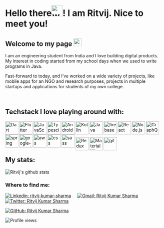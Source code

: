 <h1>Hello there<img alt="wave" src="https://emojis.slackmojis.com/emojis/images/1588177020/8809/wave_hello.gif?1588177020" width="35">! I am Ritvij. Nice to meet you!</h1>


<h2>Welcome to my page <img src="https://emojis.slackmojis.com/emojis/images/1531849430/4246/blob-sunglasses.gif?1531849430" width="25" /></h2>

<p>I am an engineering student from India and I love building digital products. My interest in coding started from my school days when we used to write programs in Java.

Fast-forward to today, and I’ve worked on a wide variety of projects, like mobile apps for an NGO and research purposes, projects in multiple startups and applications for students of my own college.</p>

</br>

<h2>Techstack I love playing around with:</h2>

<a href="https://dart.dev" target="_blank"> <img align="left" alt="Dart" height ="42px" src="https://raw.githubusercontent.com/rahul-jha98/github_readme_icons/main/language_and_tools/square/dart/dart.svg"> </a>
<a href="https://flutter.dev" target="_blank"> <img align="left" alt="Flutter" height ="42px" src="https://raw.githubusercontent.com/rahul-jha98/github_readme_icons/main/language_and_tools/square/flutter/flutter.svg"> </a>
<a href="https://developer.mozilla.org/en-US/docs/Web/JavaScript" target="_blank"> <img align="left" alt="JavaScript" height ="42px"  src="https://raw.githubusercontent.com/rahul-jha98/github_readme_icons/main/language_and_tools/square/javascript/javascript.svg"> </a>
<a href="https://www.typescriptlang.org/" target="_blank"><img align="left" alt="Typescirpt" height ="42px" src="https://raw.githubusercontent.com/rahul-jha98/github_readme_icons/main/language_and_tools/square/typescript/typescript.svg"></a>
<a href="https://developer.android.com" target="_blank"> <img align="left" alt="Android" height ="42px" src="https://raw.githubusercontent.com/rahul-jha98/github_readme_icons/main/language_and_tools/square/android/android.svg"> </a>
<a href="https://kotlinlang.org" target="_blank"><img align="left" alt="Kotlin" height ="42px" src="https://raw.githubusercontent.com/rahul-jha98/github_readme_icons/main/language_and_tools/square/kotlin/kotlin.svg"></a>
<a href="https://www.java.com" target="_blank"><img align="left" alt="Java" height ="42px" src="https://raw.githubusercontent.com/rahul-jha98/github_readme_icons/main/language_and_tools/square/java/java.svg"></a>
<a href="https://firebase.google.com/" target="_blank"> <img align="left" src="https://raw.githubusercontent.com/rahul-jha98/github_readme_icons/main/language_and_tools/square/firebase/firebase.svg" alt="firebase" height ="42px"/> </a>
<a href="https://reactjs.org/" target="_blank"> <img align="left" alt="React" height ="42px" src="https://raw.githubusercontent.com/rahul-jha98/github_readme_icons/main/language_and_tools/square/react/react.svg"></a>
<a href="https://nodejs.org" target="_blank"><img align="left" alt="Node.js" height ="42px" src="https://raw.githubusercontent.com/rahul-jha98/github_readme_icons/main/language_and_tools/square/node/node.svg"></a>
<a href="https://graphql.org" target="_blank"><img align="left" alt="GraphQL" height ="42px" src="https://raw.githubusercontent.com/rahul-jha98/github_readme_icons/main/language_and_tools/square/graphql/graphql.svg"></a>
<a href="https://spring.io/" target="_blank"> <img src="https://raw.githubusercontent.com/rahul-jha98/github_readme_icons/main/language_and_tools/square/spring/spring.svg" align="left" alt="spring" height='42px'/> </a>
<a href="https://cloud.google.com/" target="_blank"> <img src="https://raw.githubusercontent.com/rahul-jha98/github_readme_icons/main/language_and_tools/square/google-cloud/google-cloud.svg" align="left" alt="google-cloud" height='42px'/> </a>
<a href="https://aws.amazon.com/" target="_blank"> <img src="https://raw.githubusercontent.com/rahul-jha98/github_readme_icons/main/language_and_tools/square/aws/aws.svg" align="left" alt="aws" height='42px'/> </a>
<a href="https://developer.mozilla.org/en-US/docs/Web/CSS" target="_blank"> <img src="https://raw.githubusercontent.com/rahul-jha98/github_readme_icons/main/language_and_tools/square/css/css.svg" align="left" alt="css" height='42px'/> </a>
<a href="https://sass-lang.com/" target="_blank"> <img src="https://raw.githubusercontent.com/rahul-jha98/github_readme_icons/main/language_and_tools/square/sass/sass.svg" align="left" alt="sass" height='42px'/> </a>
</br></br></br>
<a href="https://redux.js.org/" target="_blank"> <img src="https://raw.githubusercontent.com/rahul-jha98/github_readme_icons/main/language_and_tools/square/redux/redux.svg" align="left" alt="Redux" height='42px'/> </a>
<a href="https://mui.com/" target="_blank"> <img src="https://raw.githubusercontent.com/rahul-jha98/github_readme_icons/main/language_and_tools/square/material-ui/material-ui.svg" align="left" alt="Material UI" height='42px'/> </a>
<a href="https://git-scm.com/" target="_blank"> <img src="https://raw.githubusercontent.com/rahul-jha98/github_readme_icons/main/language_and_tools/square/git-scm/git-scm.svg" align="left" alt="git" height='42px'/></a>


<!-- <img alt="Java" src="https://img.shields.io/badge/-Java-orange?style=for-the-badge&logo=java" height="30">  <img alt="Kotlin" src="https://img.shields.io/badge/-Kotlin-071a52?style=for-the-badge&logo=kotlin" height="30">  <img alt="Javascript" src="https://img.shields.io/badge/-Javascript-000?style=for-the-badge&logo=javascript" height="30"> <img alt="Typescript" src="https://img.shields.io/badge/typescript%20-%23007ACC.svg?&style=for-the-badge&logo=typescript&logoColor=white" height="30">  <img alt="Nodejs" src="https://img.shields.io/badge/-Node-brightgreen?style=for-the-badge&logo=Node.js&logoColor=white" height="30"> <img alt="HTML5" src="https://img.shields.io/badge/html5%20-%23E34F26.svg?&style=for-the-badge&logo=html5&logoColor=white" height="30"> <img alt="CSS3" src="https://img.shields.io/badge/css3%20-%231572B6.svg?&style=for-the-badge&logo=css3&logoColor=white" height="30"> <img alt="Dart" src="https://img.shields.io/badge/dart-%230175C2.svg?&style=for-the-badge&logo=dart&logoColor=white" height="30"> -->

</br>

<h2>My stats:</h2>

![Ritvij's github stats](https://github-readme-stats.vercel.app/api?username=ritvij14&show_icons=true&count_private=true&theme=tokyonight)


<h3>Where to find me:</h3>

[![Linkedin: ritvij-kumar-sharma](https://img.shields.io/badge/-Ritvij_Kumar_Sharma-blue?style=for-the-badge&logo=Linkedin&logoColor=white&link=https://www.linkedin.com/in/ritvij-kumar-sharma-1410-rks/)](https://www.linkedin.com/in/ritvij-kumar-sharma-1410-rks/)&nbsp;&nbsp;&nbsp;&nbsp;
[![Gmail: Ritvij Kumar Sharma](https://img.shields.io/badge/gmail-%23D14836.svg?&style=for-the-badge&logo=gmail&logoColor=white)](mailto:ritvij2001@gmail.com)&nbsp;&nbsp;&nbsp;&nbsp;
[![Twitter: Ritvij Kumar Sharma](https://img.shields.io/twitter/follow/ritvij14_?style=for-the-badge&logo=twitter)](https://twitter.com/ritvij14_)

[![GitHub: Ritvij Kumar Sharma](https://img.shields.io/github/followers/ritvij14?label=follow&style=for-the-badge&logo=Github)](https://github.com/ritvij14)

![Profile views](https://komarev.com/ghpvc/?username=ritvij14&label=PROFILE+VIEWS&style=for-the-badge&color=blue)
